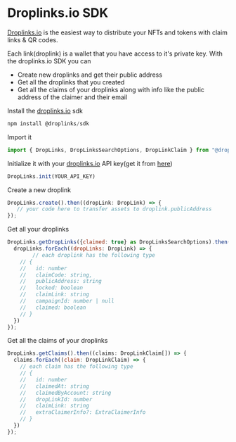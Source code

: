 # Droplinks.io SDK

[Droplinks.io](http://droplinks.io) is the easiest way to distribute your NFTs and tokens with claim links & QR codes.

Each link(droplink) is a wallet that you have access to it's private key. With the droplinks.io SDK you can

* Create new droplinks and get their public address
* Get all the droplinks that you created
* Get all the claims of your droplinks along with info like the public address of the claimer and their email

Install the [droplinks.io](http://droplinks.io) sdk

```jsx
npm install @droplinks/sdk
```

Import it

```jsx
import { DropLinks, DropLinksSearchOptions, DropLinkClaim } from "@droplinks/sdk"
```

Initialize it with your [droplinks.io](http://droplinks.io) API key(get it from [here](https://droplinks.io/dropapi))

```jsx
DropLinks.init(YOUR_API_KEY)
```

Create a new droplink

```jsx
DropLinks.create().then((dropLink: DropLink) => {
   // your code here to transfer assets to droplink.publicAddress
});
```

Get all your droplinks

```jsx
DropLinks.getDropLinks({claimed: true} as DropLinksSearchOptions).then((dropLinks: DropLink[]) => {
  dropLinks.forEach((dropLinks: DropLink) => {
		// each droplink has the following type
    // {
    //   id: number
    //   claimCode: string,
    //   publicAddress: string
    //   locked: boolean
    //   claimLink: string
    //   campaignId: number | null
    //   claimed: boolean
    // }
  })
});
```

Get all the claims of your droplinks

```jsx
DropLinks.getClaims().then((claims: DropLinkClaim[]) => {
  claims.forEach((claim: DropLinkClaim) => {
    // each claim has the following type
    // {
    //   id: number
    //   claimedAt: string
    //   claimedByAccount: string
    //   dropLinkId: number
    //   claimLink: string
    //   extraClaimerInfo?: ExtraClaimerInfo
    // }
  })
});
```